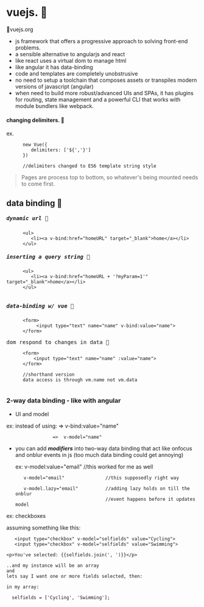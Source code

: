 # vuejs. :tanabata_tree:
:statue_of_liberty:vuejs.org

- js framework that offers a progressive approach to solving front-end problems.
- a sensible alternative to angularjs and react
- like react uses a virtual dom to manage html
- like angular it has data-binding
- code and templates are completely unobstrusive
- no need to setup a toolchain that composes assets or transpiles modern versions of 
  javascript (angular) 
- when need to build more robust/advanced UIs and SPAs, it has plugins for routing,
  state management and a powerful CLI that works with module bundlers like webpack.

#### changing delimiters. :checkered_flag:

  ex.
  
```
      new Vue({
         delimiters: ['${','}']
      })

      //delimiters changed to ES6 template string style
```

> Pages are process top to bottom, so whatever's being mounted needs to come first.



## data binding  :violin:

##### <kbd>dynamic url  :banana:</kbd>	

```
      <ul>
         <li><a v-bind:href="homeURL" target="_blank">home</a></li>
      </ul>

``` 

##### <kbd>inserting a query string :banana:</kbd>	


```
      <ul>
         <li><a v-bind:href="homeURL + '?myParam=1'" target="_blank">home</a></li>
      </ul>
      
``` 

##### <kbd>data-binding w/ vue  :banana:</kbd>	

```
      <form>
           <input type="text" name="name" v-bind:value="name">
      </form>
```

 <kbd>dom respond to changes in data   :ski:</kbd>
```
      <form>
          <input type="text" name="name" :value="name">
      </form>

      //shorthand version
      data access is through vm.name not vm.data
      
```

### 2-way data binding - like with angular
- UI and model

ex:
   instead of using: =>  v-bind:value="name"

                     =>  v-model="name"


- you can add ***modifiers*** into two-way data binding that act like onfocus and
  onblur events in js (too much data binding could get annoying)

  ex:
         v-model:value="email"         //this worked for me as well

         v-model="email"               //this supposedly right way

         v-model.lazy="email"          //adding lazy holds on till the onblur
                                       //event happens before it updates model


ex: checkboxes

   assuming something like this:

``` 
   <input type="checkbox" v-model="selfields" value="Cycling">
   <input type="checkbox" v-model="selfields" value="Swimming">
```
    <p>You've selected: {{selfields.join(', ')}}</p>

    ..and my instance will be an array
    and
    lets say I want one or more fields selected, then:

    in my array:

      selfields = ['Cycling', 'Swimming'];











